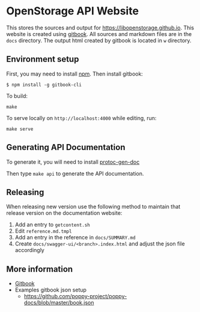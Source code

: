 # OpenStorage API Website
This stores the sources and output for https://libopenstorage.github.io. This website is created using
[gitbook](https://github.com/GitbookIO/gitbook-cli). All sources and markdown files are in the `docs` directory. The
output html created by gitbook is located in `w` directory.

## Environment setup
First, you may need to install [npm](https://nodejs.org/en/download/). Then install gitbook:

```
$ npm install -g gitbook-cli
```

To build:

```
make
```

To serve locally on `http://localhost:4000` while editing, run:

```
make serve
```

## Generating API Documentation
To generate it, you will need to install [protoc-gen-doc](https://github.com/lpabon/protoc-gen-doc/releases/tag/v1.1.1)


Then type `make api` to generate the API documentation.

## Releasing
When releasing new version use the following method to maintain that release
version on the documentation website:

1. Add an entry to `getcontent.sh`
1. Edit `reference.md.tmpl`
1. Add an entry in the reference in `docs/SUMMARY.md`
1. Create `docs/swagger-ui/<branch>.index.html` and adjust the json file accordingly

## More information
* [Gitbook](https://toolchain.gitbook.com/)
* Examples gitbook json setup
    * https://github.com/poppy-project/poppy-docs/blob/master/book.json
